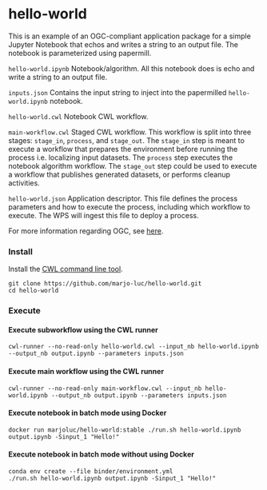 # hello-world

This is an example of an OGC-compliant application package for a simple Jupyter Notebook that echos and writes a string to an output file. The notebook is parameterized using papermill.

```hello-world.ipynb```
Notebook/algorithm. All this notebook does is echo and write a string to an output file.

```inputs.json```
Contains the input string to inject into the papermilled ```hello-world.ipynb``` notebook.

```hello-world.cwl```
Notebook CWL workflow.

```main-workflow.cwl```
Staged CWL workflow. This workflow is split into three stages: ```stage_in```, ```process```, and ```stage_out```. The ```stage_in``` step is meant to execute a workflow that prepares the environment before running the process i.e. localizing input datasets. The ```process``` step executes the notebook algorithm workflow. The ```stage_out``` step could be used to execute a workflow that publishes generated datasets, or performs cleanup activities.

```hello-world.json```
Application descriptor. This file defines the process parameters and how to execute the process, including which workflow to execute. The WPS will ingest this file to deploy a process.

For more information regarding OGC, see [here](https://www.ogc.org/).

### Install

Install the [CWL command line tool](https://github.com/common-workflow-language/cwltool).

```
git clone https://github.com/marjo-luc/hello-world.git
cd hello-world
```

### Execute


#### Execute subworkflow using the CWL runner
```
cwl-runner --no-read-only hello-world.cwl --input_nb hello-world.ipynb --output_nb output.ipynb --parameters inputs.json
```

#### Execute main workflow using the CWL runner

```
cwl-runner --no-read-only main-workflow.cwl --input_nb hello-world.ipynb --output_nb output.ipynb --parameters inputs.json
```

#### Execute notebook in batch mode using Docker
```
docker run marjoluc/hello-world:stable ./run.sh hello-world.ipynb output.ipynb -Sinput_1 "Hello!"
```

#### Execute notebook in batch mode without using Docker
```
conda env create --file binder/environment.yml
./run.sh hello-world.ipynb output.ipynb -Sinput_1 "Hello!"
```
